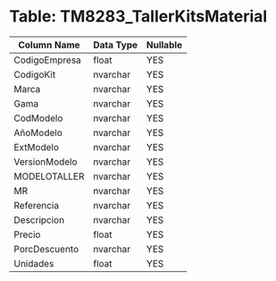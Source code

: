 # Table: TM8283_TallerKitsMaterial

| Column Name | Data Type | Nullable |
|-------------|-----------|----------|
| CodigoEmpresa | float | YES |
| CodigoKit | nvarchar | YES |
| Marca | nvarchar | YES |
| Gama | nvarchar | YES |
| CodModelo | nvarchar | YES |
| AñoModelo | nvarchar | YES |
| ExtModelo | nvarchar | YES |
| VersionModelo | nvarchar | YES |
| MODELOTALLER | nvarchar | YES |
| MR | nvarchar | YES |
| Referencia | nvarchar | YES |
| Descripcion | nvarchar | YES |
| Precio | float | YES |
| PorcDescuento | nvarchar | YES |
| Unidades | float | YES |
